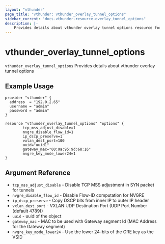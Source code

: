 ```yaml
---
layout: "vthunder"
page_title: "vthunder: vthunder_overlay_tunnel_options"
sidebar_current: "docs-vthunder-resource-overlay_tunnel_options"
description: |-
    Provides details about vthunder overlay tunnel options resource for A10
---
```


# vthunder\_overlay\_tunnel\_options

`vthunder_overlay_tunnel_options` Provides details about vthunder overlay tunnel options
## Example Usage


```hcl
provider "vthunder" {
  address  = "192.0.2.65"
  username = "admin"
  password = "admin"
}

resource "vthunder_overlay_tunnel_options" "options" {
		tcp_mss_adjust_disable=1
		nvgre_disable_flow_id=1
		ip_dscp_preserve=1
		vxlan_dest_port=100
		uuid="uuid1"
		gateway_mac="00:0a:95:9d:68:16"
		nvgre_key_mode_lower24=1		
}
```

## Argument Reference

* `tcp_mss_adjust_disable` - Disable TCP MSS adjustment in SYN packet for tunnels
* `nvgre_disable_flow_id` - Disable Flow-ID computation for NVGRE
* `ip_dscp_preserve` - Copy DSCP bits from inner IP to outer IP header
* `vxlan_dest_port` - VXLAN UDP Destination Port (UDP Port Number (default 4789))
* `uuid` - uuid of the object
* `gateway_mac` - MAC to be used with Gateway segment Id (MAC Address for the Gateway segment)
* `nvgre_key_mode_lower24` - Use the lower 24-bits of the GRE key as the VSID
